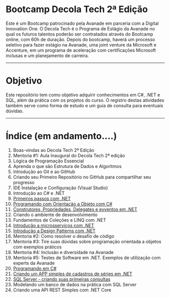 # Bootcamp Decola Tech 2ª Edição

Este é um Bootcamp patrocinado pela Avanade em parceria com a Digital Innovation One.
O Decola Tech é o Programa de Estágio da Avanade no qual os futuros talentos poderão ser contratados através do Bootcamp online, com 60h de duração.
Depois do bootcamp, haverá um processo seletivo para fazer estágio na Avanade, uma joint venture da Microsoft e Accenture, em um programa de aceleração com certificações Microsoft inclusas e um planejamento de carreira.

---------

# Objetivo

Este repositório tem como objetivo adquirir conhecimentos em C#, .NET e SQL, além da prática com os projetos do curso. O registro destas atividades também serve como forma de estudo e um guia de consulta para eventuais dúvidas.

----------

# Índice (em andamento....)

1. Boas-vindas ao Decola Tech 2ª Edição
2. Mentoria #1: Aula Inaugural do Decola Tech 2ª edição
3. Lógica de Programação Essencial
4. Aprenda o que são Estrutura de Dados e Algoritmos
5. Introdução ao Git e ao GitHub
6. Criando seu Primeiro Repositório no GitHub para compartilhar seu progresso
7. IDE Instalação e Configuração (Visual Studio)
8. Introdução ao C# e .NET
9. [Primeiros passos com .NET](https://github.com/MichelTsukiyama/DecolaTech-Avanade/tree/main/primeiros-passos-.NET)
10. [Programando com Orientação a Objeto com C#](https://github.com/MichelTsukiyama/DecolaTech-Avanade/tree/main/Prog-Orientacao-Objeto-C%23)
11. [Construtores, Propriedades, Delegates e evventos em .NET](https://github.com/MichelTsukiyama/DecolaTech-Avanade/tree/main/Construtores-Propriedades-Delegates-Eventos)
12. Criando o ambiente de desenvolvimento
13. Fundamentos de Coleções e LINQ com .NET
14. [Introdução a microsserviços com .NET](https://github.com/MichelTsukiyama/DecolaTech-Avanade/tree/main/Microsservicos)
15. [Introdução a Design Patterns com .NET](https://github.com/MichelTsukiyama/DecolaTech-Avanade/tree/main/Design-Patterns)
16. Mentoria #2: Como resolver o desafio de código
17. Mentoria #3: Tire suas dúvidas sobre programação orientada a objetos com exemplos práticos
18. Mentoria #4: Inclusão e diversidade na Avanade
19. Mentoria #5: Testes de Software em .NET. Exemplos de utilização com experts da Avanade
20. [Programando em C#](https://github.com/MichelTsukiyama/DecolaTech-Avanade/tree/main/programando-C%23)
21. [Criando um APP simples de cadastros de séries em .NET](https://github.com/MichelTsukiyama/DecolaTech-Avanade/tree/main/DIO.Series)
22. [SQL Server - criando suas primeiras consultas](https://github.com/MichelTsukiyama/DecolaTech-Avanade/tree/main/sql-server-primeiras-consultas)
23. Modelando um banco de dados na prática com SQL Server
24. Criando uma API REST Simples com .NET Core
